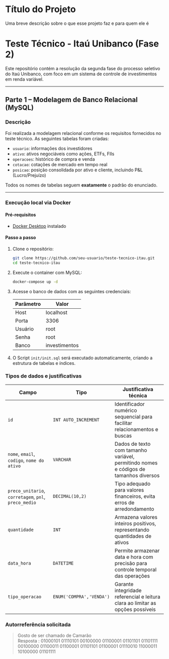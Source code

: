 
# Título do Projeto

Uma breve descrição sobre o que esse projeto faz e para quem ele é

# Teste Técnico - Itaú Unibanco (Fase 2)

Este repositório contém a resolução da segunda fase do processo seletivo do Itaú Unibanco, com foco em um sistema de controle de investimentos em renda variável.

---

## Parte 1 – Modelagem de Banco Relacional (MySQL)

### Descrição

Foi realizada a modelagem relacional conforme os requisitos fornecidos no teste técnico. As seguintes tabelas foram criadas:

- `usuario`: informações dos investidores
- `ativo`: ativos negociáveis como ações, ETFs, FIIs
- `operacoes`: histórico de compra e venda
- `cotacao`: cotações de mercado em tempo real
- `posicao`: posição consolidada por ativo e cliente, incluindo P&L (Lucro/Prejuízo)

Todos os nomes de tabelas seguem **exatamente** o padrão do enunciado.

---

### Execução local via Docker

#### Pré-requisitos
- [Docker Desktop](https://www.docker.com/products/docker-desktop) instalado

#### Passo a passo

1. Clone o repositório:
   ```bash
   git clone https://github.com/seu-usuario/teste-tecnico-itau.git
   cd teste-tecnico-itau

2. Execute o container com MySQL:
    ```bash
    docker-compose up -d

3. Acesse o banco de dados com as seguintes credenciais:

   | Parâmetro | Valor     |
   |-----------|-----------|
   | Host      | localhost |
   | Porta     | 3306      |
   | Usuário   | root      |
   | Senha     | root      |
   | Banco     | investimentos |

4. O Script `init/init.sql` será executado automaticamente, criando a estrutura de tabelas e índices.

### Tipos de dados e justificativas

| Campo                             | Tipo                      | Justificativa técnica                                                                 |
|----------------------------------|---------------------------|----------------------------------------------------------------------------------------|
| `id`                             | `INT AUTO_INCREMENT`      | Identificador numérico sequencial para facilitar relacionamentos e buscas             |
| `nome`, `email`, `codigo`, `nome do ativo` | `VARCHAR`         | Dados de texto com tamanho variável, permitindo nomes e códigos de tamanhos diversos |
| `preco_unitario`, `corretagem`, `pnl`, `preco_medio` | `DECIMAL(10,2)` | Tipo adequado para valores financeiros, evita erros de arredondamento                 |
| `quantidade`                     | `INT`                     | Armazena valores inteiros positivos, representando quantidades de ativos              |
| `data_hora`                      | `DATETIME`                | Permite armazenar data e hora com precisão para controle temporal das operações       |
| `tipo_operacao`                  | `ENUM('COMPRA','VENDA')` | Garante integridade referencial e leitura clara ao limitar as opções possíveis        |

### Autorreferência solicitada

> Gosto de ser chamado de Camarão  
> Resposta : 01000101 01110101 00100000 01100001 01101101 01101111 00100000 01100011 01100001 01101101 01100001 01110010 11000011 10100000 01101111
